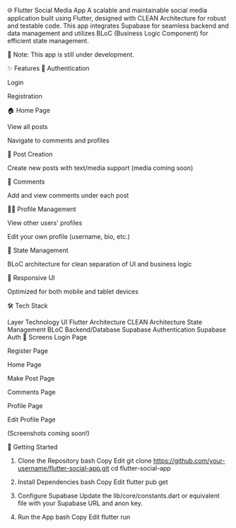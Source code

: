 🌐 Flutter Social Media App
A scalable and maintainable social media application built using Flutter, designed with CLEAN Architecture for robust and testable code. This app integrates Supabase for seamless backend and data management and utilizes BLoC (Business Logic Component) for efficient state management.

🚧 Note: This app is still under development.

✨ Features
🔐 Authentication

Login

Registration

🏠 Home Page

View all posts

Navigate to comments and profiles

📝 Post Creation

Create new posts with text/media support (media coming soon)

💬 Comments

Add and view comments under each post

🙋‍♂️ Profile Management

View other users' profiles

Edit your own profile (username, bio, etc.)

🎯 State Management

BLoC architecture for clean separation of UI and business logic

📱 Responsive UI

Optimized for both mobile and tablet devices

🛠️ Tech Stack

Layer	Technology
UI	Flutter
Architecture	CLEAN Architecture
State Management	BLoC
Backend/Database	Supabase
Authentication	Supabase Auth
📸 Screens
Login Page

Register Page

Home Page

Make Post Page

Comments Page

Profile Page

Edit Profile Page

(Screenshots coming soon!)

🚀 Getting Started
1. Clone the Repository
bash
Copy
Edit
git clone https://github.com/your-username/flutter-social-app.git
cd flutter-social-app
2. Install Dependencies
bash
Copy
Edit
flutter pub get
3. Configure Supabase
Update the lib/core/constants.dart or equivalent file with your Supabase URL and anon key.

4. Run the App
bash
Copy
Edit
flutter run

